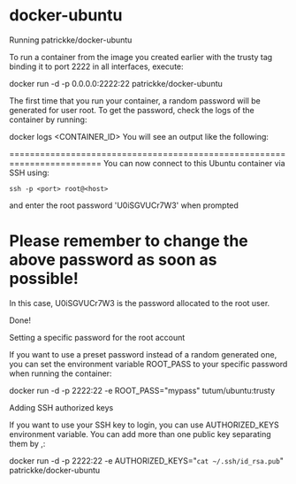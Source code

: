 # docker-ubuntu

Running patrickke/docker-ubuntu

To run a container from the image you created earlier with the trusty tag binding it to port 2222 in all interfaces, execute:

docker run -d -p 0.0.0.0:2222:22 patrickke/docker-ubuntu

The first time that you run your container, a random password will be generated for user root. To get the password, check the logs of the container by running:

docker logs <CONTAINER_ID>
You will see an output like the following:

========================================================================
You can now connect to this Ubuntu container via SSH using:

    ssh -p <port> root@<host>
and enter the root password 'U0iSGVUCr7W3' when prompted

Please remember to change the above password as soon as possible!
========================================================================
In this case, U0iSGVUCr7W3 is the password allocated to the root user.

Done!

Setting a specific password for the root account

If you want to use a preset password instead of a random generated one, you can set the environment variable ROOT_PASS to your specific password when running the container:

docker run -d -p 2222:22 -e ROOT_PASS="mypass" tutum/ubuntu:trusty

Adding SSH authorized keys

If you want to use your SSH key to login, you can use AUTHORIZED_KEYS environment variable. You can add more than one public key separating them by ,:

docker run -d -p 2222:22 -e AUTHORIZED_KEYS="`cat ~/.ssh/id_rsa.pub`" patrickke/docker-ubuntu
